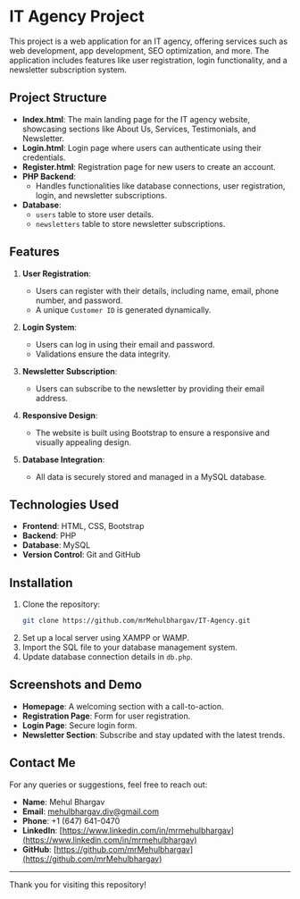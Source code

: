 # IT Agency Project

This project is a web application for an IT agency, offering services such as web development, app development, SEO optimization, and more. The application includes features like user registration, login functionality, and a newsletter subscription system.

## Project Structure

- **Index.html**: The main landing page for the IT agency website, showcasing sections like About Us, Services, Testimonials, and Newsletter.
- **Login.html**: Login page where users can authenticate using their credentials.
- **Register.html**: Registration page for new users to create an account.
- **PHP Backend**:
  - Handles functionalities like database connections, user registration, login, and newsletter subscriptions.
- **Database**:
  - `users` table to store user details.
  - `newsletters` table to store newsletter subscriptions.

## Features

1. **User Registration**:
   - Users can register with their details, including name, email, phone number, and password.
   - A unique `Customer ID` is generated dynamically.

2. **Login System**:
   - Users can log in using their email and password.
   - Validations ensure the data integrity.

3. **Newsletter Subscription**:
   - Users can subscribe to the newsletter by providing their email address.

4. **Responsive Design**:
   - The website is built using Bootstrap to ensure a responsive and visually appealing design.

5. **Database Integration**:
   - All data is securely stored and managed in a MySQL database.

## Technologies Used

- **Frontend**: HTML, CSS, Bootstrap
- **Backend**: PHP
- **Database**: MySQL
- **Version Control**: Git and GitHub

## Installation

1. Clone the repository:
   ```bash
   git clone https://github.com/mrMehulbhargav/IT-Agency.git
   ```
2. Set up a local server using XAMPP or WAMP.
3. Import the SQL file to your database management system.
4. Update database connection details in `db.php`.

## Screenshots and Demo

- **Homepage**: A welcoming section with a call-to-action.
- **Registration Page**: Form for user registration.
- **Login Page**: Secure login form.
- **Newsletter Section**: Subscribe and stay updated with the latest trends.

## Contact Me

For any queries or suggestions, feel free to reach out:

- **Name**: Mehul Bhargav
- **Email**: [mehulbhargav.div@gmail.com](mailto:mehulbhargav.div@gmail.com)
- **Phone**: +1 (647) 641-0470
- **LinkedIn**: [https://www.linkedin.com/in/mrmehulbhargav](https://www.linkedin.com/in/mrmehulbhargav)
- **GitHub**: [https://github.com/mrMehulbhargav](https://github.com/mrMehulbhargav)

---

Thank you for visiting this repository!
